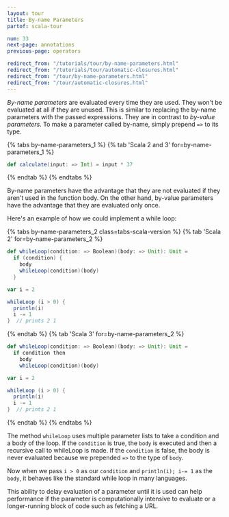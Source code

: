 ```yaml
---
layout: tour
title: By-name Parameters
partof: scala-tour

num: 33
next-page: annotations
previous-page: operators

redirect_from: "/tutorials/tour/by-name-parameters.html"
redirect_from: "/tutorials/tour/automatic-closures.html"
redirect_from: "/tour/by-name-parameters.html"
redirect_from: "/tour/automatic-closures.html"
---
```


_By-name parameters_ are evaluated every time they are used. They won't be evaluated at all if they are unused. This is similar to replacing the by-name parameters with the passed expressions. They are in contrast to _by-value parameters_. To make a parameter called by-name, simply prepend `=>` to its type.

{% tabs by-name-parameters_1 %}
{% tab 'Scala 2 and 3' for=by-name-parameters_1 %}
```scala mdoc
def calculate(input: => Int) = input * 37
```
{% endtab %}
{% endtabs %}

By-name parameters have the advantage that they are not evaluated if they aren't used in the function body. On the other hand, by-value parameters have the advantage that they are evaluated only once.

Here's an example of how we could implement a while loop:

{% tabs by-name-parameters_2 class=tabs-scala-version %}
{% tab 'Scala 2' for=by-name-parameters_2 %}
```scala mdoc
def whileLoop(condition: => Boolean)(body: => Unit): Unit =
  if (condition) {
    body
    whileLoop(condition)(body)
  }

var i = 2

whileLoop (i > 0) {
  println(i)
  i -= 1
}  // prints 2 1
```
{% endtab %}
{% tab 'Scala 3' for=by-name-parameters_2 %}
```scala
def whileLoop(condition: => Boolean)(body: => Unit): Unit =
  if condition then
    body
    whileLoop(condition)(body)

var i = 2

whileLoop (i > 0) {
  println(i)
  i -= 1
}  // prints 2 1
```
{% endtab %}
{% endtabs %}

The method `whileLoop` uses multiple parameter lists to take a condition and a body of the loop. If the `condition` is true, the `body` is executed and then a recursive call to whileLoop is made. If the `condition` is false, the body is never evaluated because we prepended `=>` to the type of `body`.

Now when we pass `i > 0` as our `condition` and `println(i); i-= 1` as the `body`, it behaves like the standard while loop in many languages.

This ability to delay evaluation of a parameter until it is used can help performance if the parameter is computationally intensive to evaluate or a longer-running block of code such as fetching a URL.
